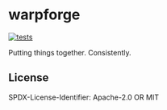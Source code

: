 warpforge
=========
[![tests](https://github.com/warpfork/warpforge/actions/workflows/tests.yml/badge.svg)](https://github.com/warpfork/warpforge/actions/workflows/tests.yml)

Putting things together.  Consistently.



License
-------

SPDX-License-Identifier: Apache-2.0 OR MIT
